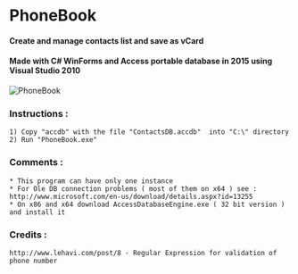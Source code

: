 # PhoneBook


#### Create and manage contacts list and save as vCard
#### Made with C# WinForms and Access portable database in 2015 using Visual Studio 2010


![PhoneBook](https://user-images.githubusercontent.com/36400368/50538080-35e6b480-0b72-11e9-8255-41e6e61074fa.jpg)



### Instructions :

	1) Copy "accdb" with the file "ContactsDB.accdb"  into "C:\" directory 
	2) Run "PhoneBook.exe"

### Comments :

	* This program can have only one instance
	* For Ole DB connection problems ( most of them on x64 ) see : http://www.microsoft.com/en-us/download/details.aspx?id=13255
	* On x86 and x64 download AccessDatabaseEngine.exe ( 32 bit version ) and install it

### Credits :

	http://www.lehavi.com/post/8 - Regular Expression for validation of phone number
